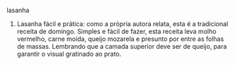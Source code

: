 lasanha 
1. Lasanha fácil e prática: como a própria autora relata, esta é a tradicional receita de domingo.
 Simples e fácil de fazer, esta receita leva molho vermelho, carne moída, queijo mozarela e presunto
 por entre as folhas de massas. Lembrando que a camada superior deve ser de queijo, para garantir
 o visual gratinado ao prato.